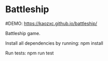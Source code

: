 # Battleship

#DEMO: https://kaozxc.github.io/battleship/

Battleship game.

Install all dependencies by running:
npm install

Run tests:
npm run test

